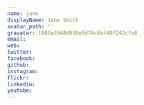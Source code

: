 ```yaml
---
name: jane
displayName: Jane Smith
avatar_path: ''
gravatar: 1985af848d639efd74c6af48f242cfa8
email: 
web: 
twitter: 
facebook: 
github: 
instagram: 
flickr: 
linkedin: 
youtube: 
---
```


